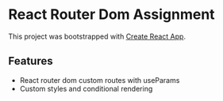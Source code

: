 # React Router Dom Assignment

This project was bootstrapped with [Create React App](https://github.com/facebook/create-react-app).

## Features
- React router dom custom routes with useParams
- Custom styles and conditional rendering


